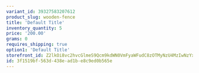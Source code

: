 ```yaml
---
variant_id: 39327583207612
product_slug: wooden-fence
title: 'Default Title'
inventory_quantity: 5
price: '200.00'
grams: 0
requires_shipping: true
option1: 'Default Title'
storefront_id: Z2lkOi8vc2hvcGlmeS9Qcm9kdWN0VmFyaWFudC8zOTMyNzU4MzIwNzYxMg==
id: 3f1519bf-563d-438e-ad1b-e8c9ed0b565e
---
```

